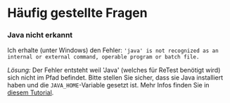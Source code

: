 Häufig gestellte Fragen
=======================

### Java nicht erkannt

Ich erhalte (unter Windows) den Fehler:
`'java' is not recognized as an internal or external command, operable program or batch file.`

*Lösung:*
Der Fehler entsteht weil 'Java' (welches für ReTest benötigt wird) sich nicht im Pfad befindet.
Bitte stellen Sie sicher, dass sie Java installiert haben und die `JAVA_HOME`-Variable gesetzt ist.
Mehr Infos finden Sie in [diesem Tutorial](https://java.com/en/download/help/windows_manual_download.xml). 
